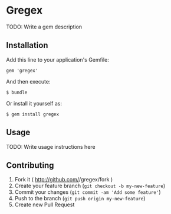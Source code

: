 # Gregex

TODO: Write a gem description

## Installation

Add this line to your application's Gemfile:

    gem 'gregex'

And then execute:

    $ bundle

Or install it yourself as:

    $ gem install gregex

## Usage

TODO: Write usage instructions here

## Contributing

1. Fork it ( http://github.com/<my-github-username>/gregex/fork )
2. Create your feature branch (`git checkout -b my-new-feature`)
3. Commit your changes (`git commit -am 'Add some feature'`)
4. Push to the branch (`git push origin my-new-feature`)
5. Create new Pull Request
